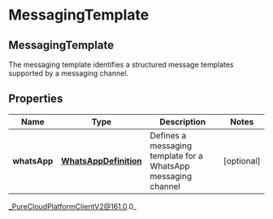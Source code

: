 # MessagingTemplate

## MessagingTemplate
The messaging template identifies a structured message templates supported by a messaging channel.

## Properties

|Name | Type | Description | Notes|
|------------ | ------------- | ------------- | -------------|
| **whatsApp** | [**WhatsAppDefinition**](WhatsAppDefinition) | Defines a messaging template for a WhatsApp messaging channel | [optional] |



_PureCloudPlatformClientV2@161.0.0_
